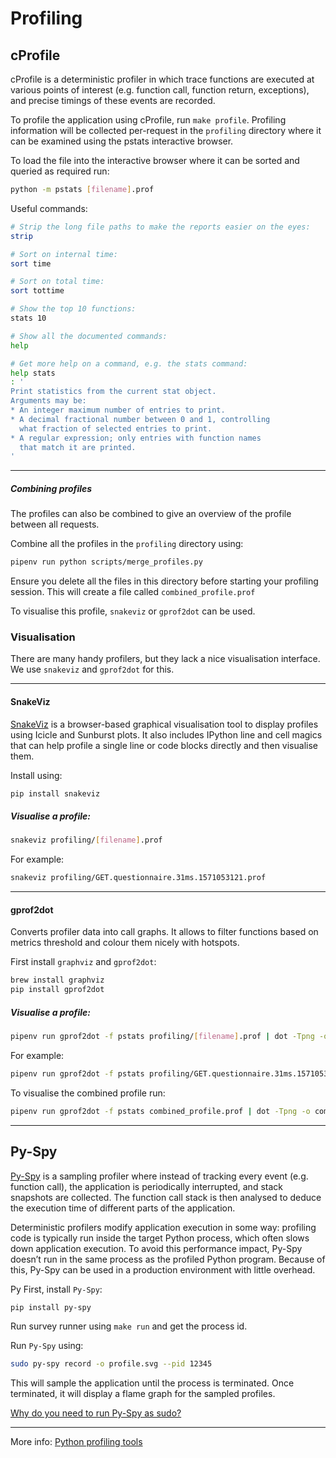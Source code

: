 # Profiling

## cProfile
cProfile is a deterministic profiler in which trace functions are executed at various points of interest (e.g. function call, function return, exceptions), and precise timings of these events are recorded.

To profile the application using cProfile, run `make profile`. 
Profiling information will be collected per-request in the `profiling` directory where it can be examined using the pstats interactive browser.

To load the file into the interactive browser where it can be sorted and queried as required run:
```bash
python -m pstats [filename].prof
```
Useful commands:
```bash
# Strip the long file paths to make the reports easier on the eyes:
strip

# Sort on internal time:
sort time

# Sort on total time:
sort tottime

# Show the top 10 functions:
stats 10

# Show all the documented commands:
help

# Get more help on a command, e.g. the stats command:
help stats
: '
Print statistics from the current stat object.
Arguments may be:
* An integer maximum number of entries to print.
* A decimal fractional number between 0 and 1, controlling
  what fraction of selected entries to print.
* A regular expression; only entries with function names
  that match it are printed.
'
```

---

##### Combining profiles

The profiles can also be combined to give an overview of the profile between all requests.

Combine all the profiles in the `profiling` directory using:
```bash
pipenv run python scripts/merge_profiles.py
```
Ensure you delete all the files in this directory before starting your profiling session.
This will create a file called `combined_profile.prof`

To visualise this profile, `snakeviz` or `gprof2dot` can be used.


### Visualisation
There are many handy profilers, but they lack a nice visualisation interface. We use `snakeviz` and `gprof2dot` for this.

---

#### SnakeViz
[SnakeViz](https://jiffyclub.github.io/snakeviz/#snakeviz) is a browser-based graphical visualisation tool to display profiles using Icicle and Sunburst plots. 
It also includes IPython line and cell magics that can help profile a single line or code blocks directly and then visualise them. 

Install using:
```bash
pip install snakeviz
```
##### Visualise a profile:
```bash
snakeviz profiling/[filename].prof
```
For example:
```bash
snakeviz profiling/GET.questionnaire.31ms.1571053121.prof
```

---

#### gprof2dot
Converts profiler data into call graphs. It allows to filter functions based on metrics threshold and colour them nicely with hotspots.

First install `graphviz` and `gprof2dot`:
```bash
brew install graphviz
pip install gprof2dot
```
##### Visualise a profile:
```bash
pipenv run gprof2dot -f pstats profiling/[filename].prof | dot -Tpng -o output.png
```
For example:
```bash
pipenv run gprof2dot -f pstats profiling/GET.questionnaire.31ms.1571053121.prof | dot -Tpng -o profile.png
```
To visualise the combined profile run:
```bash
pipenv run gprof2dot -f pstats combined_profile.prof | dot -Tpng -o combined_profile.png
```

---

## Py-Spy
[Py-Spy](https://github.com/benfred/py-spy) is a sampling profiler where instead of tracking every event (e.g. function call), the application is periodically interrupted, and stack snapshots are collected. 
The function call stack is then analysed to deduce the execution time of different parts of the application. 

Deterministic profilers modify application execution in some way: profiling code is typically run inside the target Python process, which often slows down application execution. 
To avoid this performance impact, Py-Spy doesn’t run in the same process as the profiled Python program. Because of this, Py-Spy can be used in a production environment with little overhead.

Py
First, install `Py-Spy`:
```bash
pip install py-spy
```

Run survey runner using `make run` and get the process id.

Run `Py-Spy` using:
```bash
sudo py-spy record -o profile.svg --pid 12345
```
This will sample the application until the process is terminated. Once terminated, it will display a flame graph for the sampled profiles.

[Why do you need to run Py-Spy as sudo?](https://github.com/benfred/py-spy#when-do-you-need-to-run-as-sudo)

---

More info: [Python profiling tools](http://pramodkumbhar.com/2019/05/summary-of-python-profiling-tools-part-i/)
